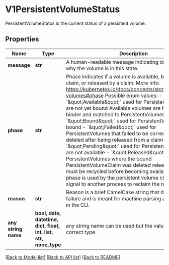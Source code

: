 # V1PersistentVolumeStatus

PersistentVolumeStatus is the current status of a persistent volume.

## Properties
Name | Type | Description | Notes
------------ | ------------- | ------------- | -------------
**message** | **str** | A human-readable message indicating details about why the volume is in this state. | [optional] 
**phase** | **str** | Phase indicates if a volume is available, bound to a claim, or released by a claim. More info: https://kubernetes.io/docs/concepts/storage/persistent-volumes#phase  Possible enum values:  - &#x60;\&quot;Available\&quot;&#x60; used for PersistentVolumes that are not yet bound Available volumes are held by the binder and matched to PersistentVolumeClaims  - &#x60;\&quot;Bound\&quot;&#x60; used for PersistentVolumes that are bound  - &#x60;\&quot;Failed\&quot;&#x60; used for PersistentVolumes that failed to be correctly recycled or deleted after being released from a claim  - &#x60;\&quot;Pending\&quot;&#x60; used for PersistentVolumes that are not available  - &#x60;\&quot;Released\&quot;&#x60; used for PersistentVolumes where the bound PersistentVolumeClaim was deleted released volumes must be recycled before becoming available again this phase is used by the persistent volume claim binder to signal to another process to reclaim the resource | [optional] 
**reason** | **str** | Reason is a brief CamelCase string that describes any failure and is meant for machine parsing and tidy display in the CLI. | [optional] 
**any string name** | **bool, date, datetime, dict, float, int, list, str, none_type** | any string name can be used but the value must be the correct type | [optional]

[[Back to Model list]](../README.md#documentation-for-models) [[Back to API list]](../README.md#documentation-for-api-endpoints) [[Back to README]](../README.md)


